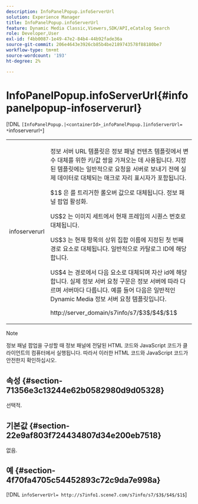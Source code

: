 ```yaml
---
description: InfoPanelPopup.infoServerUrl
solution: Experience Manager
title: InfoPanelPopup.infoServerUrl
feature: Dynamic Media Classic,Viewers,SDK/API,eCatalog Search
role: Developer,User
exl-id: f4bb0087-1e49-47e2-84b4-44b92fade36a
source-git-commit: 206e4643e3926cb85b4be2189743578f88180be7
workflow-type: tm+mt
source-wordcount: '193'
ht-degree: 2%

---
```


# InfoPanelPopup.infoServerUrl{#infopanelpopup-infoserverurl}

[!DNL `[InfoPanelPopup.|<containerId>_infoPanelPopup.]infoServerUrl= *`infoserverurl`*`]

<table id="table_9A6258D9B0DA4A29AA8A6C9BBCFE3662"> 
 <tbody> 
  <tr> 
   <td> <p> <span class="codeph"><span class="varname"> infoserverurl</span></span> </p> </td> 
   <td> <p>정보 서버 URL 템플릿은 정보 패널 컨텐츠 템플릿에서 변수 대체를 위한 키/값 쌍을 가져오는 데 사용됩니다. 지정된 템플릿에는 일반적으로 요청을 서버로 보내기 전에 실제 데이터로 대체되는 매크로 자리 표시자가 포함됩니다. </p> <p><span class="codeph"> $1$</span> 은 를 트리거한 롤오버 값으로 대체됩니다. <span class="codeph"> 정보 패널 팝업</span> 활성화. </p> <p><span class="codeph"> US$2</span> 는 이미지 세트에서 현재 프레임의 시퀀스 번호로 대체됩니다. </p> <p><span class="codeph"> US$3</span> 는 현재 항목의 상위 집합 이름에 지정된 첫 번째 경로 요소로 대체됩니다. 일반적으로 카탈로그 ID에 해당합니다. </p> <p><span class="codeph"> US$4</span> 는 경로에서 다음 요소로 대체되며 자산 id에 해당합니다. 실제 정보 서버 요청 구문은 정보 서버에 따라 다르며 서버마다 다릅니다. 예를 들어 다음은 일반적인 Dynamic Media 정보 서버 요청 템플릿입니다. </p> <p><span class="codeph"> http://server_domain/s7info/s7/$3$/$4$/$1$</span> </p> </td> 
  </tr> 
 </tbody> 
</table>

>[!NOTE]
>
>정보 패널 팝업을 구성할 때 정보 패널에 전달된 HTML 코드와 JavaScript 코드가 클라이언트의 컴퓨터에서 실행됩니다. 따라서 이러한 HTML 코드와 JavaScript 코드가 안전한지 확인하십시오.

## 속성 {#section-71356e3c13244e62b0582980d9d05328}

선택적.

## 기본값 {#section-22e9af803f724434807d34e200eb7518}

없음.

## 예 {#section-4f70fa4705c54452893c72c9da7e998a}

[!DNL `infoServerUrl= http://s7info1.scene7.com/s7info/s7/$3$/$4$/$1$`]
